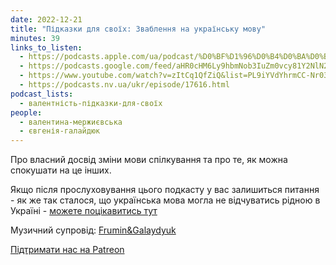 ```yaml
---
date: 2022-12-21
title: "Підказки для своїх: Зваблення на українську мову"
minutes: 39
links_to_listen:
  - https://podcasts.apple.com/ua/podcast/%D0%BF%D1%96%D0%B4%D0%BA%D0%B0%D0%B7%D0%BA%D0%B8-%D0%B4%D0%BB%D1%8F-%D1%81%D0%B2%D0%BE%D1%97%D1%85-%D0%B7%D0%B2%D0%B0%D0%B1%D0%BB%D0%B5%D0%BD%D0%BD%D1%8F-%D0%BD%D0%B0-%D1%83%D0%BA%D1%80%D0%B0%D1%97%D0%BD%D1%81%D1%8C%D0%BA%D1%83-%D0%BC%D0%BE%D0%B2%D1%83/id1581632743?i=1000590839057
  - https://podcasts.google.com/feed/aHR0cHM6Ly9hbmNob3IuZm0vcy81Y2NlN2UzOC9wb2RjYXN0L3Jzcw/episode/ZWFlZGJlM2EtMzA2NC00ZWJmLWJkY2ItNWMyNGY2ZDhhYTMz?sa=X&ved=0CA0QkfYCahcKEwjYwZy86sn8AhUAAAAAHQAAAAAQAQ
  - https://www.youtube.com/watch?v=zItCq1QfZiQ&list=PL9iYVdYhrmCC-Nr034QfZ5GC1aYA1VBWH&index=1
  - https://podcasts.nv.ua/ukr/episode/17616.html
podcast_lists:
  - валентність-підказки-для-своїх
people:
  - валентина-мержиєвська
  - євгенія-галайдюк
---
```


Про власний досвід зміни мови спілкування та про те, як можна спокушати на це
інших.   

Якщо після прослуховування цього подкасту у вас залишиться питання \- як же так
сталося, що українська мова могла не відчуватись рідною в Україні \- [можете
поцікавитись тут][1]

Музичний супровід: [Frumin&Galaydyuk][2]

[Підтримати нас на Patreon][3]

[1]: https://linguicide.in.ua
[2]: https://www.instagram.com/frumin_galaydyuk/
[3]: https://www.patreon.com/valencyrethink
